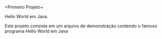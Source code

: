 +Primeiro Projeto+

Hello World em Java.

Este projeto consiste em um arquivo de demonstração contendo o famoso programa Hello World em Java